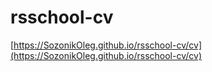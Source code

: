 # rsschool-cv
[https://SozonikOleg.github.io/rsschool-cv/cv](https://SozonikOleg.github.io/rsschool-cv/cv) 